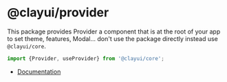 # @clayui/provider

This package provides Provider a component that is at the root of your app to set theme, features, Modal... don't use the package directly instead use `@clayui/core`.

```js
import {Provider, useProvider} from '@clayui/core';
```

-   [Documentation](https://clayui.com/docs/components/provider.html)
